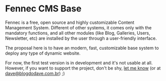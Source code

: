 # Fennec CMS Base

Fennec is a free, open source and highly customizable Content Management System. Different of other systems, it comes only with the mandatory functions, and all other modules (like Blog, Galleries, Users, Newsletter, etc) are installed by the user through a user-friendly interface.

The proposal here is to have an modern, fast, customizable base system to deploy any type of dynamic website.

For now, the first test version is in development and it's not usable at all. However, if you want to support the project, don't be shy, [let me know](http://blogdodave.com.br/contato) (or at dave@blogdodave.com.br) ;)


